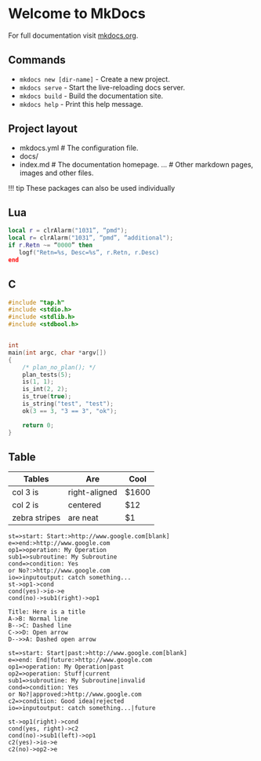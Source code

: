 # Welcome to MkDocs

For full documentation visit [mkdocs.org](http://mkdocs.org).

## Commands

* `mkdocs new [dir-name]` - Create a new project.
* `mkdocs serve` - Start the live-reloading docs server.
* `mkdocs build` - Build the documentation site.
* `mkdocs help` - Print this help message.

## Project layout

- mkdocs.yml    # The configuration file.
- docs/
- index.md  # The documentation homepage.
        ...       # Other markdown pages, images and other files.

!!! tip
	These packages can also be used individually


## Lua 

```lua
local r = clrAlarm("1031”, “pmd");
local r= clrAlarm("1031”, “pmd”, “additional");
if r.Retn ~= “0000” then
   logf("Retn=%s, Desc=%s”, r.Retn, r.Desc)
end
```

## C

```c
#include "tap.h"
#include <stdio.h>
#include <stdlib.h>
#include <stdbool.h>


int
main(int argc, char *argv[])
{
    /* plan_no_plan(); */
    plan_tests(5);
    is(1, 1);
    is_int(2, 2);
    is_true(true);
    is_string("test", "test");
    ok(3 == 3, "3 == 3", "ok");

    return 0;
}
```

## Table

| Tables        | Are           | Cool  |
| ------------- |---------------| ------|
| col 3 is      | right-aligned | $1600 |
| col 2 is      | centered      |   $12 |
| zebra stripes | are neat      |    $1 |


```flow
st=>start: Start:>http://www.google.com[blank]
e=>end:>http://www.google.com
op1=>operation: My Operation
sub1=>subroutine: My Subroutine
cond=>condition: Yes
or No?:>http://www.google.com
io=>inputoutput: catch something...
st->op1->cond
cond(yes)->io->e
cond(no)->sub1(right)->op1
```

```sequence
Title: Here is a title
A->B: Normal line
B-->C: Dashed line
C->>D: Open arrow
D-->>A: Dashed open arrow
```

```flow
st=>start: Start|past:>http://www.google.com[blank]
e=>end: End|future:>http://www.google.com
op1=>operation: My Operation|past
op2=>operation: Stuff|current
sub1=>subroutine: My Subroutine|invalid
cond=>condition: Yes
or No?|approved:>http://www.google.com
c2=>condition: Good idea|rejected
io=>inputoutput: catch something...|future

st->op1(right)->cond
cond(yes, right)->c2
cond(no)->sub1(left)->op1
c2(yes)->io->e
c2(no)->op2->e
```

